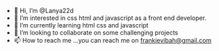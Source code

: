 - 👋 Hi, I’m @Lanya22d
- 👀 I’m interested in css html and javascript as a front end developer.
- 🌱 I’m currently learning html css and javascript
- 💞️ I’m looking to collaborate on some challenging projects 
- 📫 How to reach me ...you can reach me on frankievibah@gmail.com

<!---
Lanya22d/Lanya22d is a ✨ special ✨ repository because its `README.md` (this file) appears on your GitHub profile.
You can click the Preview link to take a look at your changes.
--->

